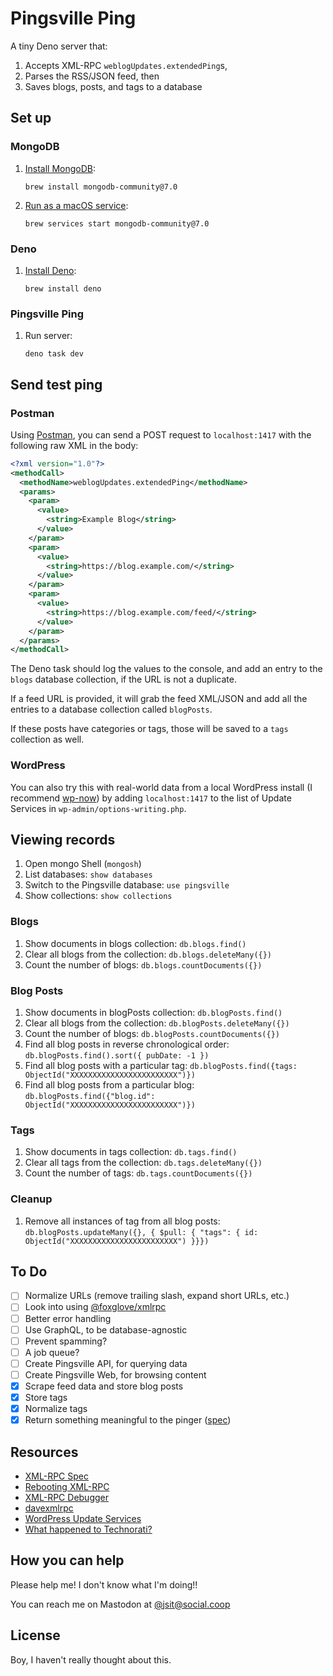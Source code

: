 # Pingsville Ping

A tiny Deno server that:
1. Accepts XML-RPC `weblogUpdates.extendedPing`s,
1. Parses the RSS/JSON feed, then
1. Saves blogs, posts, and tags to a database

## Set up

### MongoDB

1. [Install MongoDB](https://www.mongodb.com/docs/manual/installation/):

   ```
   brew install mongodb-community@7.0
   ```

1. [Run as a macOS service](https://www.mongodb.com/docs/v7.0/tutorial/install-mongodb-on-os-x/):

   ```
   brew services start mongodb-community@7.0
   ```

### Deno

1. [Install Deno](https://docs.deno.com/runtime/manual/getting_started/installation):

   ```
   brew install deno
   ```

### Pingsville Ping

1. Run server:

   ```
   deno task dev
   ```

## Send test ping

### Postman

Using [Postman](https://www.postman.com/), you can send a POST request to
`localhost:1417` with the following raw XML in the body:

```xml
<?xml version="1.0"?>
<methodCall>
  <methodName>weblogUpdates.extendedPing</methodName>
  <params>
    <param>
      <value>
        <string>Example Blog</string>
      </value>
    </param>
    <param>
      <value>
        <string>https://blog.example.com/</string>
      </value>
    </param>
    <param>
      <value>
        <string>https://blog.example.com/feed/</string>
      </value>
    </param>
  </params>
</methodCall>
```

The Deno task should log the values to the console, and add an entry to the
`blogs` database collection, if the URL is not a duplicate.

If a feed URL is provided, it will grab the feed XML/JSON and add all the
entries to a database collection called `blogPosts`.

If these posts have categories or tags, those will be saved to a `tags`
collection as well.

### WordPress

You can also try this with real-world data from a local WordPress install (I
recommend [wp-now](https://www.npmjs.com/package/@wp-now/wp-now)) by adding
`localhost:1417` to the list of Update Services in
`wp-admin/options-writing.php`.

## Viewing records

1. Open mongo Shell (`mongosh`)
1. List databases: `show databases`
1. Switch to the Pingsville database: `use pingsville`
1. Show collections: `show collections`

### Blogs
1. Show documents in blogs collection: `db.blogs.find()`
1. Clear all blogs from the collection: `db.blogs.deleteMany({})`
1. Count the number of blogs: `db.blogs.countDocuments({})`

### Blog Posts
1. Show documents in blogPosts collection: `db.blogPosts.find()`
1. Clear all blogs from the collection: `db.blogPosts.deleteMany({})`
1. Count the number of blogs: `db.blogPosts.countDocuments({})`
1. Find all blog posts in reverse chronological order: `db.blogPosts.find().sort({ pubDate: -1 })`
1. Find all blog posts with a particular tag: `db.blogPosts.find({tags: ObjectId("XXXXXXXXXXXXXXXXXXXXXXXX")})`
1. Find all blog posts from a particular blog: `db.blogPosts.find({"blog.id": ObjectId("XXXXXXXXXXXXXXXXXXXXXXXX")})`

### Tags
1. Show documents in tags collection: `db.tags.find()`
1. Clear all tags from the collection: `db.tags.deleteMany({})`
1. Count the number of tags: `db.tags.countDocuments({})`

### Cleanup
1. Remove all instances of tag from all blog posts: `db.blogPosts.updateMany({}, { $pull: { "tags": { id: ObjectId("XXXXXXXXXXXXXXXXXXXXXXXX") }}})`

## To Do

- [ ] Normalize URLs (remove trailing slash, expand short URLs, etc.)
- [ ] Look into using [@foxglove/xmlrpc](https://www.npmjs.com/package/@foxglove/xmlrpc)
- [ ] Better error handling
- [ ] Use GraphQL, to be database-agnostic
- [ ] Prevent spamming?
- [ ] A job queue?
- [ ] Create Pingsville API, for querying data
- [ ] Create Pingsville Web, for browsing content
- [x] Scrape feed data and store blog posts
- [x] Store tags
- [x] Normalize tags
- [x] Return something meaningful to the pinger ([spec](http://www.hixie.ch/specs/pingback/pingback-1.0#http://www.hixie.ch/specs/pingback/pingback#TOC3))

## Resources

- [XML-RPC Spec](http://xmlrpc.com/spec.md)
- [Rebooting XML-RPC](http://reboot.xmlrpc.com)
- [XML-RPC Debugger](http://scripting.com/code/xmlrpcdebugger/)
- [davexmlrpc](https://www.npmjs.com/package/davexmlrpc)
- [WordPress Update Services](https://wordpress.org/documentation/article/update-services/)
- [What happened to Technorati?](https://tedium.co/2022/11/04/technorati-blog-search-engine-history/)

## How you can help

Please help me! I don't know what I'm doing!!

You can reach me on Mastodon at [@jsit@social.coop](https://social.coop/@jsit)

## License

Boy, I haven't really thought about this.
